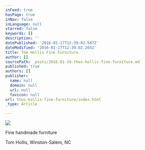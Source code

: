 ```yaml
---
inFeed: true
hasPage: true
inNav: false
inLanguage: null
starred: false
keywords: []
description: ''
datePublished: '2016-01-17T12:39:02.587Z'
dateModified: '2016-01-17T12:39:02.265Z'
title: Tom Hollis Fine Furniture
author: []
sourcePath: _posts/2016-01-16-thos-hollis-fine-furniture.md
published: true
authors: []
publisher:
  name: null
  domain: null
  url: null
  favicon: null
url: thos-hollis-fine-furniture/index.html
_type: Article

---
```

![](https://s3-us-west-2.amazonaws.com/the-grid-img/p/7c55e957a94035841ca1b4f11fac5856793b433a.jpg)

Fine handmade furniture

Tom Hollis, Winston-Salem, NC